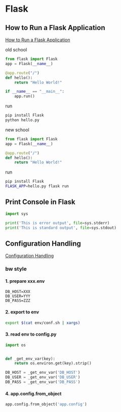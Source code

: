 # Flask

## How to Run a Flask Application

[How to Run a Flask Application](https://www.twilio.com/blog/how-run-flask-application)

old school

```py
from flask import Flask
app = Flask(__name__)

@app.route("/")
def hello():
    return "Hello World!"

if __name__ == "__main__":
    app.run()
```

run

```bash
pip install Flask
python hello.py
```

new school

```py
from flask import Flask
app = Flask(__name__)

@app.route("/")
def hello():
    return "Hello World!"
```

run

```bash
pip install Flask
FLASK_APP=hello.py flask run
```

## Print Console in Flask

```py
import sys

print('This is error output', file=sys.stderr)
print('This is standard output', file=sys.stdout)
```

## Configuration Handling

[Configuration Handling](https://flask.palletsprojects.com/en/1.1.x/config/)

### bw style

#### 1. prepare xxx.env

```env
DB_HOST=XXX
DB_USER=YYY
DB_PASS=ZZZ
```

#### 2. export to env

```bash
export $(cat env/conf.sh | xargs)
```

#### 3. read env to config.py

```py
import os


def _get_env_var(key):
    return os.environ.get(key).strip()

DB_HOST = _get_env_var('DB_HOST')
DB_USER = _get_env_var('DB_USER')
DB_PASS = _get_env_var('DB_PASS')
```

#### 4. app.config.from_object

```py
app.config.from_object('app.config')
```
